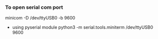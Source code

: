 ### To open serial com port

minicom -D /dev/ttyUSB0  -b 9600

* using pyserial module
python3 -m serial.tools.miniterm /dev/ttyUSB0 9600